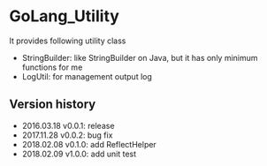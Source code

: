# GoLang_Utility
It provides following utility class
* StringBuilder: like StringBuilder on Java, but it has only minimum functions for me
* LogUtil: for management output log

## Version history
- 2016.03.18 v0.0.1: release
- 2017.11.28 v0.0.2: bug fix
- 2018.02.08 v0.1.0: add ReflectHelper
- 2018.02.09 v1.0.0: add unit test
